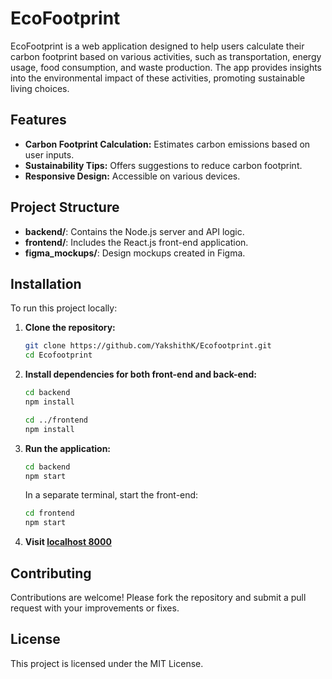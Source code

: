 # EcoFootprint

EcoFootprint is a web application designed to help users calculate their carbon footprint based on various activities, such as transportation, energy usage, food consumption, and waste production. The app provides insights into the environmental impact of these activities, promoting sustainable living choices.

## Features

- **Carbon Footprint Calculation:** Estimates carbon emissions based on user inputs.
- **Sustainability Tips:** Offers suggestions to reduce carbon footprint.
- **Responsive Design:** Accessible on various devices.

## Project Structure

- **backend/**: Contains the Node.js server and API logic.
- **frontend/**: Includes the React.js front-end application.
- **figma_mockups/**: Design mockups created in Figma.

## Installation

To run this project locally:

1. **Clone the repository:**
   ```bash
   git clone https://github.com/YakshithK/Ecofootprint.git
   cd Ecofootprint
   ```

2. **Install dependencies for both front-end and back-end:**
   ```bash
   cd backend
   npm install

   cd ../frontend
   npm install
   ```

3. **Run the application:**
   ```bash
   cd backend
   npm start
   ```

   In a separate terminal, start the front-end:
   ```bash
   cd frontend
   npm start
   ```
4. **Visit [localhost 8000](http://localhost:8000/)**

## Contributing

Contributions are welcome! Please fork the repository and submit a pull request with your improvements or fixes.

## License

This project is licensed under the MIT License.
